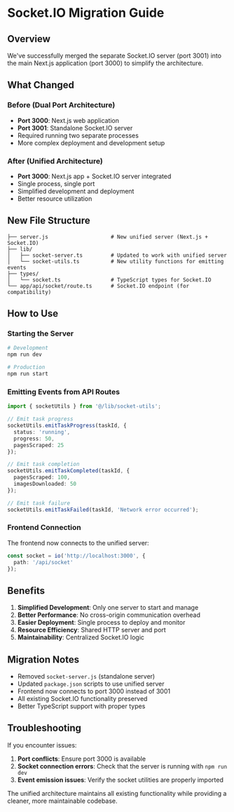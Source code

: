# Socket.IO Migration Guide

## Overview
We've successfully merged the separate Socket.IO server (port 3001) into the main Next.js application (port 3000) to simplify the architecture.

## What Changed

### Before (Dual Port Architecture)
- **Port 3000**: Next.js web application
- **Port 3001**: Standalone Socket.IO server
- Required running two separate processes
- More complex deployment and development setup

### After (Unified Architecture)
- **Port 3000**: Next.js app + Socket.IO server integrated
- Single process, single port
- Simplified development and deployment
- Better resource utilization

## New File Structure

```
├── server.js                    # New unified server (Next.js + Socket.IO)
├── lib/
│   ├── socket-server.ts         # Updated to work with unified server
│   └── socket-utils.ts          # New utility functions for emitting events
├── types/
│   └── socket.ts                # TypeScript types for Socket.IO
└── app/api/socket/route.ts      # Socket.IO endpoint (for compatibility)
```

## How to Use

### Starting the Server
```bash
# Development
npm run dev

# Production
npm run start
```

### Emitting Events from API Routes
```typescript
import { socketUtils } from '@/lib/socket-utils';

// Emit task progress
socketUtils.emitTaskProgress(taskId, {
  status: 'running',
  progress: 50,
  pagesScraped: 25
});

// Emit task completion
socketUtils.emitTaskCompleted(taskId, {
  pagesScraped: 100,
  imagesDownloaded: 50
});

// Emit task failure
socketUtils.emitTaskFailed(taskId, 'Network error occurred');
```

### Frontend Connection
The frontend now connects to the unified server:
```typescript
const socket = io('http://localhost:3000', {
  path: '/api/socket'
});
```

## Benefits

1. **Simplified Development**: Only one server to start and manage
2. **Better Performance**: No cross-origin communication overhead
3. **Easier Deployment**: Single process to deploy and monitor
4. **Resource Efficiency**: Shared HTTP server and port
5. **Maintainability**: Centralized Socket.IO logic

## Migration Notes

- Removed `socket-server.js` (standalone server)
- Updated `package.json` scripts to use unified server
- Frontend now connects to port 3000 instead of 3001
- All existing Socket.IO functionality preserved
- Better TypeScript support with proper types

## Troubleshooting

If you encounter issues:

1. **Port conflicts**: Ensure port 3000 is available
2. **Socket connection errors**: Check that the server is running with `npm run dev`
3. **Event emission issues**: Verify the socket utilities are properly imported

The unified architecture maintains all existing functionality while providing a cleaner, more maintainable codebase.
